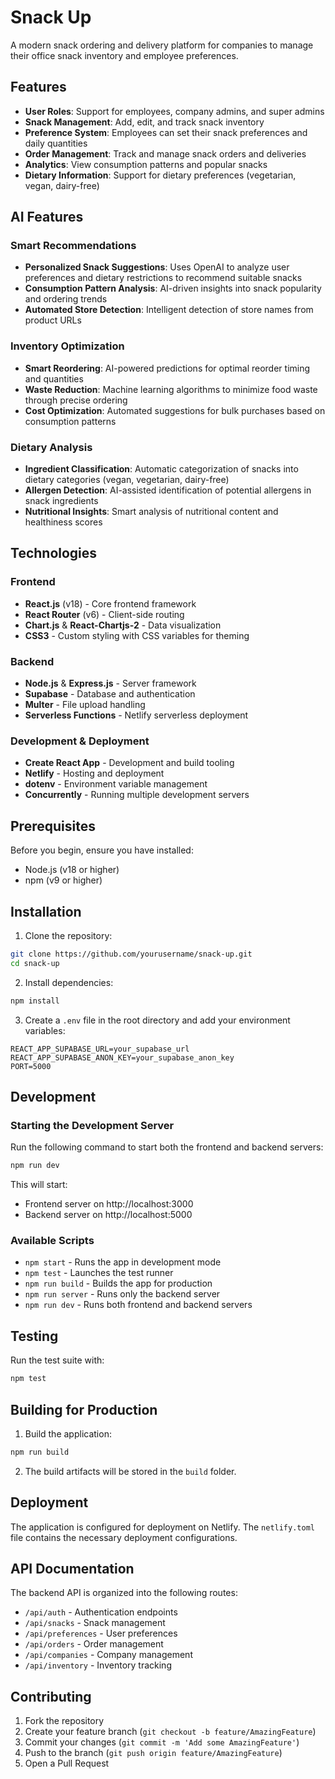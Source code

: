 # Snack Up

A modern snack ordering and delivery platform for companies to manage their office snack inventory and employee preferences.

## Features

- **User Roles**: Support for employees, company admins, and super admins
- **Snack Management**: Add, edit, and track snack inventory
- **Preference System**: Employees can set their snack preferences and daily quantities
- **Order Management**: Track and manage snack orders and deliveries
- **Analytics**: View consumption patterns and popular snacks
- **Dietary Information**: Support for dietary preferences (vegetarian, vegan, dairy-free)

## AI Features

### Smart Recommendations
- **Personalized Snack Suggestions**: Uses OpenAI to analyze user preferences and dietary restrictions to recommend suitable snacks
- **Consumption Pattern Analysis**: AI-driven insights into snack popularity and ordering trends
- **Automated Store Detection**: Intelligent detection of store names from product URLs

### Inventory Optimization
- **Smart Reordering**: AI-powered predictions for optimal reorder timing and quantities
- **Waste Reduction**: Machine learning algorithms to minimize food waste through precise ordering
- **Cost Optimization**: Automated suggestions for bulk purchases based on consumption patterns

### Dietary Analysis
- **Ingredient Classification**: Automatic categorization of snacks into dietary categories (vegan, vegetarian, dairy-free)
- **Allergen Detection**: AI-assisted identification of potential allergens in snack ingredients
- **Nutritional Insights**: Smart analysis of nutritional content and healthiness scores

## Technologies

### Frontend
- **React.js** (v18) - Core frontend framework
- **React Router** (v6) - Client-side routing
- **Chart.js** & **React-Chartjs-2** - Data visualization
- **CSS3** - Custom styling with CSS variables for theming

### Backend
- **Node.js** & **Express.js** - Server framework
- **Supabase** - Database and authentication
- **Multer** - File upload handling
- **Serverless Functions** - Netlify serverless deployment

### Development & Deployment
- **Create React App** - Development and build tooling
- **Netlify** - Hosting and deployment
- **dotenv** - Environment variable management
- **Concurrently** - Running multiple development servers

## Prerequisites

Before you begin, ensure you have installed:
- Node.js (v18 or higher)
- npm (v9 or higher)

## Installation

1. Clone the repository:
```bash
git clone https://github.com/yourusername/snack-up.git
cd snack-up
```

2. Install dependencies:
```bash
npm install
```

3. Create a `.env` file in the root directory and add your environment variables:
```env
REACT_APP_SUPABASE_URL=your_supabase_url
REACT_APP_SUPABASE_ANON_KEY=your_supabase_anon_key
PORT=5000
```

## Development

### Starting the Development Server

Run the following command to start both the frontend and backend servers:

```bash
npm run dev
```

This will start:
- Frontend server on http://localhost:3000
- Backend server on http://localhost:5000

### Available Scripts

- `npm start` - Runs the app in development mode
- `npm test` - Launches the test runner
- `npm run build` - Builds the app for production
- `npm run server` - Runs only the backend server
- `npm run dev` - Runs both frontend and backend servers

## Testing

Run the test suite with:

```bash
npm test
```

## Building for Production

1. Build the application:
```bash
npm run build
```

2. The build artifacts will be stored in the `build` folder.

## Deployment

The application is configured for deployment on Netlify. The `netlify.toml` file contains the necessary deployment configurations.

## API Documentation

The backend API is organized into the following routes:

- `/api/auth` - Authentication endpoints
- `/api/snacks` - Snack management
- `/api/preferences` - User preferences
- `/api/orders` - Order management
- `/api/companies` - Company management
- `/api/inventory` - Inventory tracking

## Contributing

1. Fork the repository
2. Create your feature branch (`git checkout -b feature/AmazingFeature`)
3. Commit your changes (`git commit -m 'Add some AmazingFeature'`)
4. Push to the branch (`git push origin feature/AmazingFeature`)
5. Open a Pull Request
